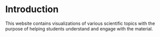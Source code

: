 Introduction
============================

This website contains visualizations of various scientific topics with the purpose of helping students understand and engage with the material.
